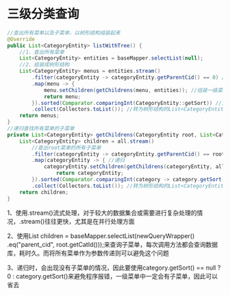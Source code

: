 # 三级分类查询

```java
//查出所有菜单以及子菜单，以树形结构组装起来
@Override
public List<CategoryEntity> listWithTree() {
	//1、查出所有菜单
	List<CategoryEntity> entities = baseMapper.selectList(null);
	//2、组装成树形结构
	List<CategoryEntity> menus = entities.stream()
		.filter(categoryEntity -> categoryEntity.getParentCid() == 0) //找到所有的一级菜单
		.map(menu -> {
			menu.setChildren(getChildrens(menu, entities)); //组装一级菜单的子菜单
			return menu;
		}).sorted(Comparator.comparingInt(CategoryEntity::getSort)) //对一级菜单进行排序
		.collect(Collectors.toList()); //转为树形结构的List<CategoryEntity>
	return menus;
}
//递归查找所有菜单的子菜单
private List<CategoryEntity> getChildrens(CategoryEntity root, List<CategoryEntity> all){
	List<CategoryEntity> children = all.stream()
		//查出root菜单的所有子菜单
        .filter(categoryEntity -> categoryEntity.getParentCid() == root.getCatId()) 
	    .map(categoryEntity -> { //递归
            categoryEntity.setChildren(getChildrens(categoryEntity, all));
                return categoryEntity;
        }).sorted(Comparator.comparingInt(category -> category.getSort() == null ? 0 : category.getSort())) //对子菜单进行排序，对空的sort属性设置为0
        .collect(Collectors.toList()); //转为树形结构的List<CategoryEntity>
    return children;
}
```

1、使用.stream()流式处理，对于较大的数据集合或需要进行复杂处理的情况，.stream()往往更快，尤其是在并行处理方面

2、使用List<CategoryEntity> children = baseMapper.selectList(newQueryWrapper<CategoryEntity>() .eq("parent_cid", root.getCatId()));来查询子菜单，每次调用方法都会查询数据库，耗时久。而将所有菜单作为参数传递则可以避免这个问题

3、递归时，会出现没有子菜单的情况，因此要使用category.getSort() == null ? 0 : category.getSort()来避免程序报错，一级菜单中一定会有子菜单，因此可以省去
